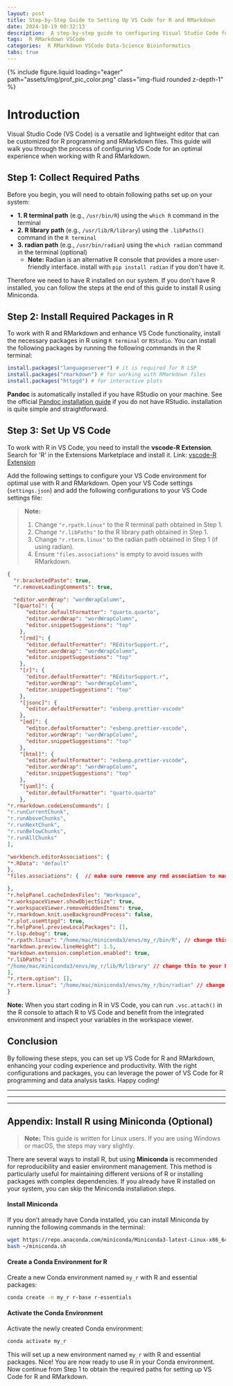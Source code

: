 ```yaml
---
layout: post
title: Step-by-Step Guide to Setting Up VS Code for R and RMarkdown
date: 2024-10-19 00:32:13
description:  A step-by-step guide to configuring Visual Studio Code for R and RMarkdown files.
tags:  R RMarkdown VSCode
categories:  R RMarkdown VSCode Data-Science Bioinformatics
tabs: true
---
```


{% include figure.liquid loading="eager" path="assets/img/prof_pic_color.png" class="img-fluid rounded z-depth-1" %}


# Introduction

Visual Studio Code (VS Code) is a versatile and lightweight editor that can be customized for R programming and RMarkdown files. This guide will walk you through the process of configuring VS Code for an optimal experience when working with R and RMarkdown.

## Step 1: Collect Required Paths

Before you begin, you will need to obtain following paths set up on your system:

- **1. R terminal path** (e.g., `/usr/bin/R`) using the `which R` command in the terminal
- **2. R library path** (e.g., `/usr/lib/R/library`) using the `.libPaths()` command in the `R terminal`
- **3. radian path** (e.g., `/usr/bin/radian`) using the `which radian` command in the terminal (optional)
  - **Note:** Radian is an alternative R console that provides a more user-friendly interface. install with `pip install radian` if you don't have it.


Therefore we need to have R installed on our system. If you don't have R installed, you can follow the steps at the end of this guide to install R using Miniconda.


## Step 2: Install Required Packages in R 

To work with R and RMarkdown and enhance VS Code functionality, install the necessary packages in R using  `R terminal` or  `RStudio`. You can install the following packages by running the following commands in the R terminal:

```r
install.packages("languageserver") # it is required for R LSP
install.packages("rmarkdown") # for working with RMarkdown files
install.packages("httpgd") # for interactive plots
```

**Pandoc** is automatically installed if you have RStudio on your machine. See the official [Pandoc installation guide](https://pandoc.org/installing.html) if you do not have RStudio. installation is quite simple and straightforward.

## Step 3: Set Up VS Code

To work with R in VS Code, you need to install the **vscode-R Extension**.
Search for 'R' in the Extensions Marketplace and install it.
Link: [vscode-R Extension](https://marketplace.visualstudio.com/items?itemName=REditorSupport.r)


Add the following settings to configure your VS Code environment for optimal use with R and RMarkdown. Open your VS Code settings (`settings.json`) and add the following configurations to your VS Code settings file:

> **Note:** 
> 1. Change `"r.rpath.linux"` to the R terminal path obtained in Step 1.
> 2. Change `"r.libPaths"` to the R library path obtained in Step 1.
> 3. Change `"r.rterm.linux"` to the radian path obtained in Step 1 (if using radian).
> 4. Ensure `"files.associations"` is empty to avoid issues with RMarkdown.

```json
{
  "r.bracketedPaste": true,
  "r.removeLeadingComments": true,

  "editor.wordWrap": "wordWrapColumn",
  "[quarto]": {
      "editor.defaultFormatter": "quarto.quarto",
      "editor.wordWrap": "wordWrapColumn",
      "editor.snippetSuggestions": "top"
    },
    "[rmd]": {
      "editor.defaultFormatter": "REditorSupport.r",
      "editor.wordWrap": "wordWrapColumn",
      "editor.snippetSuggestions": "top"
    },
    "[r]": {
      "editor.defaultFormatter": "REditorSupport.r",
      "editor.wordWrap": "wordWrapColumn",
      "editor.snippetSuggestions": "top"
    },
    "[jsonc]": {
      "editor.defaultFormatter": "esbenp.prettier-vscode"
    },
    "[md]": {
      "editor.defaultFormatter": "esbenp.prettier-vscode",
      "editor.wordWrap": "wordWrapColumn",
      "editor.snippetSuggestions": "top"
    },
    "[html]": {
      "editor.defaultFormatter": "esbenp.prettier-vscode",
      "editor.wordWrap": "wordWrapColumn",
      "editor.snippetSuggestions": "top"
    },
    "[yaml]": {
      "editor.defaultFormatter": "quarto.quarto"
    },
"r.rmarkdown.codeLensCommands": [
"r.runCurrentChunk",
"r.runAboveChunks",
"r.runNextChunk",
"r.runBelowChunks",
"r.runAllChunks"
],

"workbench.editorAssociations": {
"*.RData": "default"
},
"files.associations": {  // make sure remove any rmd association to markdown , otherwise it will cause some issues with RMarkdown. I personally keep this witout any argument. So, it will be like this: "files.associations": {}

},
"r.helpPanel.cacheIndexFiles": "Workspace",
"r.workspaceViewer.showObjectSize": true,
"r.workspaceViewer.removeHiddenItems": true,
"r.rmarkdown.knit.useBackgroundProcess": false,
"r.plot.useHttpgd": true,
"r.helpPanel.previewLocalPackages": [],
"r.lsp.debug": true,
"r.rpath.linux": "/home/mac/miniconda3/envs/my_r/bin/R", // change this to your R path
"markdown.preview.lineHeight": 1.5,
"markdown.extension.completion.enabled": true,
"r.libPaths": [
"/home/mac/miniconda3/envs/my_r/lib/R/library" // change this to your R library path
],
"r.rterm.option": [],
"r.rterm.linux": "/home/mac/miniconda3/envs/my_r/bin/radian" // change this to your radian path
}
```

**Note:** When you start coding in R in VS Code, you can run `.vsc.attach()` in the R console to attach R to VS Code and benefit from the integrated environment and inspect your variables in the workspace viewer.



## Conclusion

By following these steps, you can set up VS Code for R and RMarkdown, enhancing your coding experience and productivity. With the right configurations and packages, you can leverage the power of VS Code for R programming and data analysis tasks. Happy coding!




-------------------------------------------------------
-------------------------------------------------------
-------------------------------------------------------

## Appendix: Install R using Miniconda (Optional)

> **Note:** This guide is written for Linux users. If you are using Windows or macOS, the steps may vary slightly.

There are several ways to install R, but using **Miniconda** is recommended for reproducibility and easier environment management. This method is particularly useful for maintaining different versions of R or installing packages with complex dependencies. If you already have R installed on your system, you can skip the Miniconda installation steps.

#### Install Miniconda

If you don’t already have Conda installed, you can install Miniconda by running the following commands in the terminal:

```bash
wget https://repo.anaconda.com/miniconda/Miniconda3-latest-Linux-x86_64.sh -O ~/miniconda.sh
bash ~/miniconda.sh
```

#### Create a Conda Environment for R

Create a new Conda environment named `my_r` with R and essential packages:

```bash
conda create -n my_r r-base r-essentials
```

#### Activate the Conda Environment

Activate the newly created Conda environment:

```bash
conda activate my_r
```

This will set up a new environment named `my_r` with R and essential packages. Nice! You are now ready to use R in your Conda environment. Now continue from Step 1 to obtain the required paths for setting up VS Code for R and RMarkdown.

